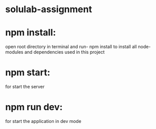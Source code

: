 # solulab-assignment

# npm install:
open root directory in terminal and run- npm install to install all node-modules and dependencies used in this project 

# npm start:
for start the server

# npm run dev:
for start the application in dev mode
